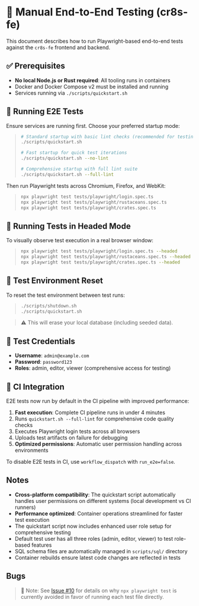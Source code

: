 # 🧪 Manual End-to-End Testing (cr8s-fe)

This document describes how to run Playwright-based end-to-end tests against the `cr8s-fe` frontend and backend.

## ✅ Prerequisites

- **No local Node.js or Rust required**: All tooling runs in containers
- Docker and Docker Compose v2 must be installed and running
- Services running via `./scripts/quickstart.sh`

## 🚀 Running E2E Tests

Ensure services are running first. Choose your preferred startup mode:

> ```bash
> # Standard startup with basic lint checks (recommended for testing)
> ./scripts/quickstart.sh
> 
> # Fast startup for quick test iterations
> ./scripts/quickstart.sh --no-lint
> 
> # Comprehensive startup with full lint suite
> ./scripts/quickstart.sh --full-lint
> ```

Then run Playwright tests across Chromium, Firefox, and WebKit:

> ```bash
> npx playwright test tests/playwright/login.spec.ts
> npx playwright test tests/playwright/rustaceans.spec.ts
> npx playwright test tests/playwright/crates.spec.ts
> ```

## 🧪 Running Tests in Headed Mode

To visually observe test execution in a real browser window:

> ```bash
> npx playwright test tests/playwright/login.spec.ts --headed
> npx playwright test tests/playwright/rustaceans.spec.ts --headed
> npx playwright test tests/playwright/crates.spec.ts --headed
> ```

## 🧼 Test Environment Reset

To reset the test environment between test runs:

> ```bash
> ./scripts/shutdown.sh
> ./scripts/quickstart.sh
> ```

> ⚠️ This will erase your local database (including seeded data).

## 📧 Test Credentials

- **Username**: `admin@example.com`
- **Password**: `password123`
- **Roles**: admin, editor, viewer (comprehensive access for testing)

## 🚀 CI Integration

E2E tests now run by default in the CI pipeline with improved performance:

1. **Fast execution**: Complete CI pipeline runs in under 4 minutes
2. Runs `quickstart.sh --full-lint` for comprehensive code quality checks
3. Executes Playwright login tests across all browsers
4. Uploads test artifacts on failure for debugging
5. **Optimized permissions**: Automatic user permission handling across environments

To disable E2E tests in CI, use `workflow_dispatch` with `run_e2e=false`.

## Notes

- **Cross-platform compatibility**: The quickstart script automatically handles user permissions on different systems (local development vs CI runners)
- **Performance optimized**: Container operations streamlined for faster test execution
- The quickstart script now includes enhanced user role setup for comprehensive testing
- Default test user has all three roles (admin, editor, viewer) to test role-based features
- SQL schema files are automatically managed in `scripts/sql/` directory
- Container rebuilds ensure latest code changes are reflected in tests

## Bugs

> 📝 Note: See [Issue #10](https://github.com/JohnBasrai/cr8s-fe/issues/10) for details on why `npx playwright test` is currently avoided in favor of running each test file directly.
